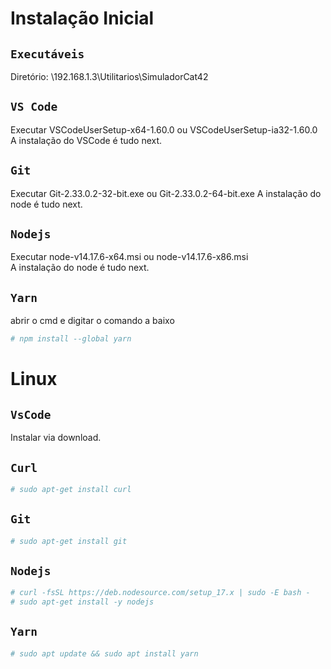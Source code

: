 # Instalação Inicial

## `Executáveis`

Diretório: \\192.168.1.3\Utilitarios\SimuladorCat42

## `VS Code`

Executar  VSCodeUserSetup-x64-1.60.0 ou VSCodeUserSetup-ia32-1.60.0 \
A instalação do VSCode é tudo next. 

## `Git`

Executar Git-2.33.0.2-32-bit.exe ou Git-2.33.0.2-64-bit.exe
A instalação do node é tudo next.

## `Nodejs`

Executar node-v14.17.6-x64.msi ou node-v14.17.6-x86.msi \
A instalação do node é tudo next. 

## `Yarn`

abrir o cmd e digitar o comando a baixo

```sh
# npm install --global yarn
```

# Linux

## `VsCode`

Instalar via download.

## `Curl`

```sh
# sudo apt-get install curl
```

## `Git`

```sh
# sudo apt-get install git
```

## `Nodejs`

```sh
# curl -fsSL https://deb.nodesource.com/setup_17.x | sudo -E bash -
# sudo apt-get install -y nodejs
```

## `Yarn`

```sh
# sudo apt update && sudo apt install yarn
```